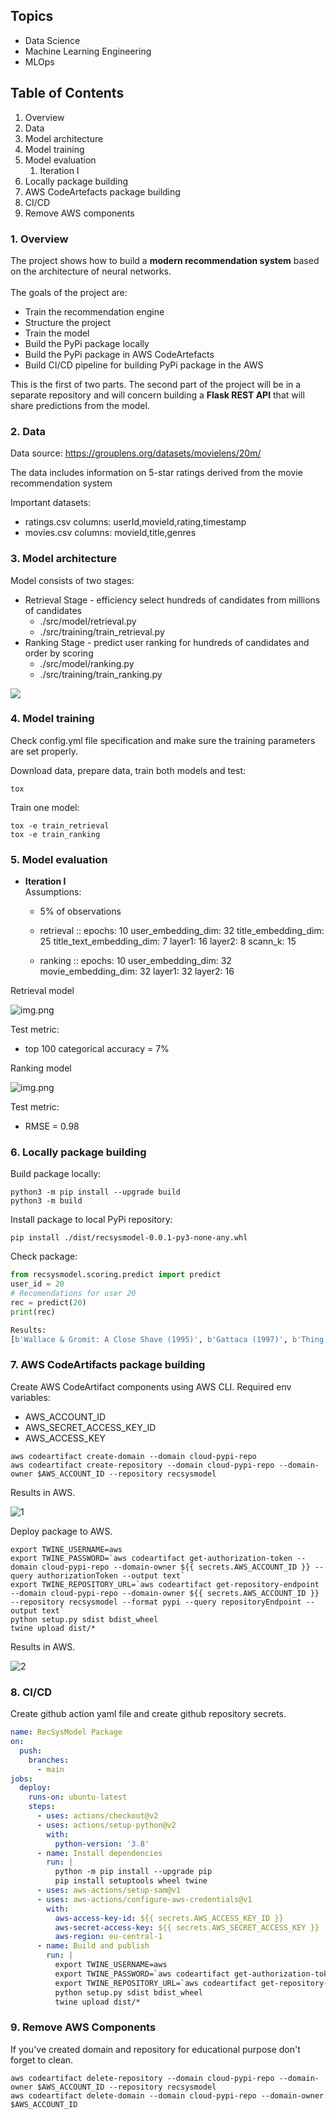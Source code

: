 Topics
------
- Data Science
- Machine Learning Engineering
- MLOps


Table of Contents
--------
1. Overview
2. Data
3. Model architecture
4. Model training
5. Model evaluation
   1. Iteration I
6. Locally package building
7. AWS CodeArtefacts package building 
8. CI/CD
9. Remove AWS components

### 1. Overview

The project shows how to build a <b>modern recommendation system</b> based on the architecture of neural networks.
<br><br>The goals of the project are:
- Train the recommendation engine
- Structure the project 
- Train the model
- Build the PyPi package locally
- Build the PyPi package in AWS CodeArtefacts
- Build CI/CD pipeline for building PyPi package in the AWS 

This is the first of two parts. The second part of the project will be in a separate repository and will concern building a <b>Flask REST API</b> that will share predictions from the model. 

### 2. Data

Data source: https://grouplens.org/datasets/movielens/20m/

The data includes information on 5-star ratings derived from the movie recommendation system

Important datasets:
* ratings.csv columns: userId,movieId,rating,timestamp
* movies.csv columns: movieId,title,genres
 
### 3. Model architecture

Model consists of two stages:
* Retrieval Stage - efficiency select hundreds of candidates from millions of candidates
  * ./src/model/retrieval.py
  * ./src/training/train_retrieval.py
* Ranking Stage - predict user ranking for hundreds of candidates and order by scoring
  * ./src/model/ranking.py
  * ./src/training/train_ranking.py
  
[![](https://mermaid.ink/img/pako:eNpV0D0PgjAQBuC_0tykCZK4Mpj4OemCI2W40BMaaUtKS6LAf7coJtrp8t7TvE17KIwgSKC02FTsnHLNwtlmF9NJYoWxjW9ztlptBiVraXQ7sN0iJWcldVizq8OSlp9Lu4mxofJaWBIB7hcp6rvU5R_bv9lhbljnv-kxi-P4NxmEedJUepq9fm8hAkVWoRTh6f2UcHAVKeKQhFGgvXPgegzONwIdHYV0xkJyw7qlCNA7c33oAhJnPX3RQWL4BjWr8QWBvVqg)](https://mermaid.live/edit#pako:eNpV0D0PgjAQBuC_0tykCZK4Mpj4OemCI2W40BMaaUtKS6LAf7coJtrp8t7TvE17KIwgSKC02FTsnHLNwtlmF9NJYoWxjW9ztlptBiVraXQ7sN0iJWcldVizq8OSlp9Lu4mxofJaWBIB7hcp6rvU5R_bv9lhbljnv-kxi-P4NxmEedJUepq9fm8hAkVWoRTh6f2UcHAVKeKQhFGgvXPgegzONwIdHYV0xkJyw7qlCNA7c33oAhJnPX3RQWL4BjWr8QWBvVqg)

### 4. Model training

Check config.yml file specification and make sure the training parameters are set properly.

Download data, prepare data, train both models and test:
```commandline
tox
```

Train one model:
```commandline
tox -e train_retrieval 
tox -e train_ranking
```

### 5. Model evaluation

* <b>Iteration I</b> <br>
Assumptions:
  * 5% of observations
  * retrieval ::
    epochs: 10
    user_embedding_dim: 32
    title_embedding_dim: 25
    title_text_embedding_dim: 7
    layer1: 16
    layer2: 8
    scann_k: 15

  * ranking ::
    epochs: 10
    user_embedding_dim: 32
    movie_embedding_dim: 32
    layer1: 32
    layer2: 16

Retrieval model

![img.png](./results/ret.jpg)

Test metric:
* top 100 categorical accuracy = 7%

Ranking model

![img.png](./results/ran.jpg)

Test metric:
* RMSE = 0.98


### 6. Locally package building

Build package locally:
```commandline
python3 -m pip install --upgrade build
python3 -m build
```

Install package to local PyPi repository:
```commandline
pip install ./dist/recsysmodel-0.0.1-py3-none-any.whl
```

Check package:
```python
from recsysmodel.scoring.predict import predict
user_id = 20
# Recomendations for user 20
rec = predict(20)
print(rec)

Results:
[b'Wallace & Gromit: A Close Shave (1995)', b'Gattaca (1997)', b'Thing, The (1982)', b'Cube (1997)', b'Black Orchid, The (1958)'], [4.351129531860352, 4.121507167816162, 4.089163303375244, 3.755620241165161, 3.7031068801879883])
```

### 7. AWS CodeArtifacts package building 

Create AWS CodeArtifact components using AWS CLI.
Required env variables:
* AWS_ACCOUNT_ID
* AWS_SECRET_ACCESS_KEY_ID
* AWS_ACCESS_KEY

```commandline
aws codeartifact create-domain --domain cloud-pypi-repo
aws codeartifact create-repository --domain cloud-pypi-repo --domain-owner $AWS_ACCOUNT_ID --repository recsysmodel
```

Results in AWS.

![1](https://user-images.githubusercontent.com/52865507/167509691-eb478018-d8d5-4e98-9cbe-6b73ebad179c.png)

Deploy package to AWS.

```commandline
export TWINE_USERNAME=aws
export TWINE_PASSWORD=`aws codeartifact get-authorization-token --domain cloud-pypi-repo --domain-owner ${{ secrets.AWS_ACCOUNT_ID }} --query authorizationToken --output text`
export TWINE_REPOSITORY_URL=`aws codeartifact get-repository-endpoint --domain cloud-pypi-repo --domain-owner ${{ secrets.AWS_ACCOUNT_ID }} --repository recsysmodel --format pypi --query repositoryEndpoint --output text`
python setup.py sdist bdist_wheel
twine upload dist/*
```

Results in AWS.

![2](https://user-images.githubusercontent.com/52865507/167510806-6b20a12e-ad7f-47ab-ae5a-ccdecde4aa62.png)

### 8. CI/CD

Create github action yaml file and create github repository secrets.

```yaml
name: RecSysModel Package
on:
  push:
    branches:
      - main
jobs:
  deploy:
    runs-on: ubuntu-latest
    steps:
      - uses: actions/checkout@v2
      - uses: actions/setup-python@v2
        with:
          python-version: '3.8'
      - name: Install dependencies
        run: |
          python -m pip install --upgrade pip
          pip install setuptools wheel twine
      - uses: aws-actions/setup-sam@v1
      - uses: aws-actions/configure-aws-credentials@v1
        with:
          aws-access-key-id: ${{ secrets.AWS_ACCESS_KEY_ID }}
          aws-secret-access-key: ${{ secrets.AWS_SECRET_ACCESS_KEY }}
          aws-region: eu-central-1
      - name: Build and publish
        run: |
          export TWINE_USERNAME=aws
          export TWINE_PASSWORD=`aws codeartifact get-authorization-token --domain cloud-pypi-repo --domain-owner ${{ secrets.AWS_ACCOUNT_ID }} --query authorizationToken --output text`
          export TWINE_REPOSITORY_URL=`aws codeartifact get-repository-endpoint --domain cloud-pypi-repo --domain-owner ${{ secrets.AWS_ACCOUNT_ID }} --repository recsysmodel --format pypi --query repositoryEndpoint --output text`
          python setup.py sdist bdist_wheel
          twine upload dist/*
```

### 9. Remove AWS Components

If you've created domain and repository for educational purpose don't forget to clean.

```commandline
aws codeartifact delete-repository --domain cloud-pypi-repo --domain-owner $AWS_ACCOUNT_ID --repository recsysmodel
aws codeartifact delete-domain --domain cloud-pypi-repo --domain-owner $AWS_ACCOUNT_ID
```    